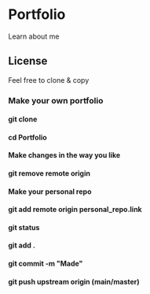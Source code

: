 # Portfolio
Learn about me
## License
Feel free to clone & copy
### Make your own portfolio
#### git clone 
#### cd Portfolio
#### Make changes in the way you like
#### git remove remote origin
#### Make your personal repo
#### git add remote origin personal_repo.link
#### git status
#### git add .
#### git commit -m "Made"
#### git push upstream origin (main/master)
